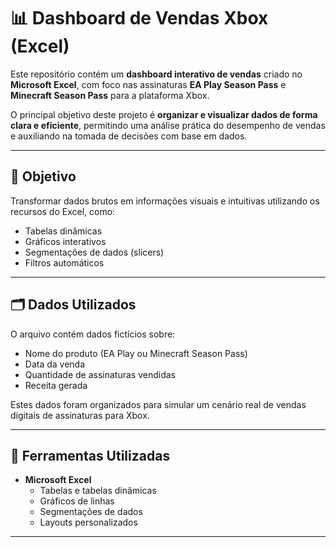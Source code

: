 # 📊 Dashboard de Vendas Xbox (Excel)

Este repositório contém um **dashboard interativo de vendas** criado no **Microsoft Excel**, com foco nas assinaturas **EA Play Season Pass** e **Minecraft Season Pass** para a plataforma Xbox.

O principal objetivo deste projeto é **organizar e visualizar dados de forma clara e eficiente**, permitindo uma análise prática do desempenho de vendas e auxiliando na tomada de decisões com base em dados.

---

## 🎯 Objetivo

Transformar dados brutos em informações visuais e intuitivas utilizando os recursos do Excel, como:

- Tabelas dinâmicas
- Gráficos interativos
- Segmentações de dados (slicers)
- Filtros automáticos

---

## 🗂️ Dados Utilizados

O arquivo contém dados fictícios sobre:

- Nome do produto (EA Play ou Minecraft Season Pass)
- Data da venda
- Quantidade de assinaturas vendidas
- Receita gerada

Estes dados foram organizados para simular um cenário real de vendas digitais de assinaturas para Xbox.

---

## 🧰 Ferramentas Utilizadas

- **Microsoft Excel**
  - Tabelas e tabelas dinâmicas
  - Gráficos de linhas
  - Segmentações de dados
  - Layouts personalizados

---

